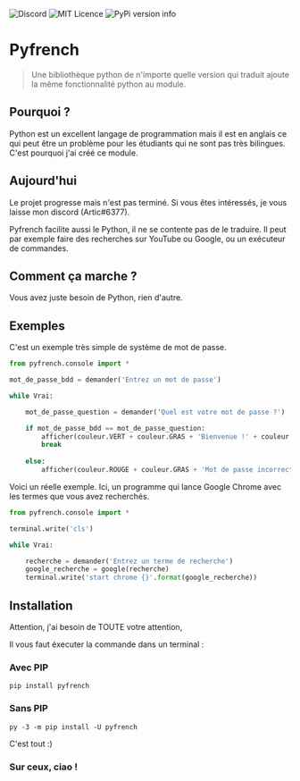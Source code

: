 ![Discord](https://discord.com/api/guilds/903297618728349736/embed.png) ![MIT Licence](https://warehouse-camo.ingress.cmh1.psfhosted.org/f564a2fa3d89c69619dfabf8a770353094df052f/68747470733a2f2f696d672e736869656c64732e696f2f6769746875622f6c6963656e73652f6a776f646465722f707976657273696f6e2d696e666f2e737667) ![PyPi version info](https://img.shields.io/pypi/v/pyfrench.svg)

# Pyfrench

> Une bibliothèque python de n'importe quelle version qui traduit ajoute la même fonctionnalité python au module.

## Pourquoi ?

Python est un excellent langage de programmation mais il est en anglais ce qui peut être un problème pour les étudiants qui ne sont pas très bilingues.
C'est pourquoi j'ai créé ce module.

## Aujourd'hui

Le projet progresse mais n'est pas terminé.
Si vous êtes intéressés, je vous laisse mon discord (Artic#6377).

Pyfrench facilite aussi le Python, il ne se contente pas de le traduire.
Il peut par exemple faire des recherches sur YouTube ou Google, ou un exécuteur de commandes.

## Comment ça marche ?

Vous avez juste besoin de Python, rien d'autre.

## Exemples

C'est un exemple très simple de système de mot de passe.

```python
from pyfrench.console import *

mot_de_passe_bdd = demander('Entrez un mot de passe')

while Vrai:

    mot_de_passe_question = demander('Quel est votre mot de passe ?')

    if mot_de_passe_bdd == mot_de_passe_question:
        afficher(couleur.VERT + couleur.GRAS + 'Bienvenue !' + couleur.FIN)
        break
    
    else:
        afficher(couleur.ROUGE + couleur.GRAS + 'Mot de passe incorrect !' + couleur.FIN)
```

Voici un réelle exemple.
Ici, un programme qui lance Google Chrome avec les termes que vous avez recherchés.

```python
from pyfrench.console import *

terminal.write('cls')

while Vrai:

    recherche = demander('Entrez un terme de recherche')
    google_recherche = google(recherche)
    terminal.write('start chrome {}'.format(google_recherche))
```

## Installation

Attention, j'ai besoin de TOUTE votre attention,

Il vous faut éxecuter la commande dans un terminal :

### Avec PIP

```
pip install pyfrench
```

### Sans PIP

```
py -3 -m pip install -U pyfrench
```

C'est tout :)

### Sur ceux, ciao !

